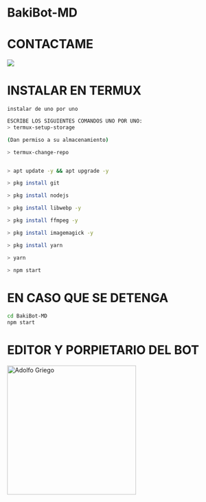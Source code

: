 # BakiBot-MD
# CONTACTAME

<a href="http://wa.me/528451003894" target="blank"><img src="https://img.shields.io/badge/Adolfo-25D366?style=for-the-badge&logo=whatsapp&logoColor=white" /></a>

# INSTALAR EN TERMUX
`instalar de uno por uno`
```sh
ESCRIBE LOS SIGUIENTES COMANDOS UNO POR UNO:
> termux-setup-storage

(Dan permiso a su almacenamiento)

> termux-change-repo


> apt update -y && apt upgrade -y

> pkg install git

> pkg install nodejs

> pkg install libwebp -y

> pkg install ffmpeg -y

> pkg install imagemagick -y

> pkg install yarn

> yarn

> npm start
```












































# EN CASO QUE SE DETENGA
```sh
cd BakiBot-MD
npm start
```

# EDITOR Y PORPIETARIO DEL BOT

<a href="https://github.com/AdolfoGriego"><img src="https://github.com/AdolfoGriego.png" width="300" height="300" alt="Adolfo Griego"/></a>

